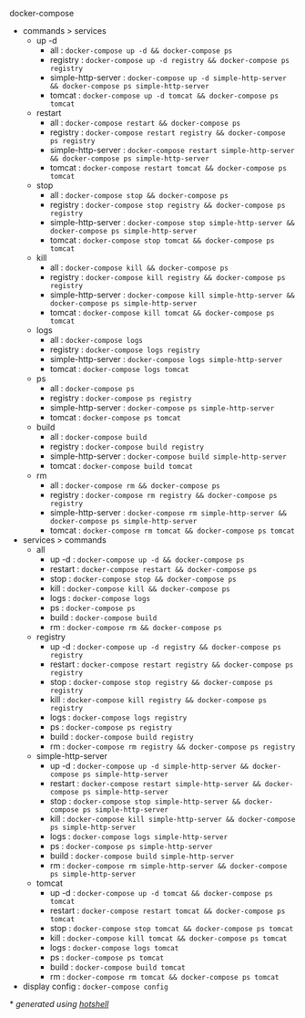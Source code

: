 docker-compose
- commands > services  
  - up -d  
    - all : `docker-compose up -d && docker-compose ps`
    - registry : `docker-compose up -d registry && docker-compose ps registry`
    - simple-http-server : `docker-compose up -d simple-http-server && docker-compose ps simple-http-server`
    - tomcat : `docker-compose up -d tomcat && docker-compose ps tomcat`
  - restart  
    - all : `docker-compose restart && docker-compose ps`
    - registry : `docker-compose restart registry && docker-compose ps registry`
    - simple-http-server : `docker-compose restart simple-http-server && docker-compose ps simple-http-server`
    - tomcat : `docker-compose restart tomcat && docker-compose ps tomcat`
  - stop  
    - all : `docker-compose stop && docker-compose ps`
    - registry : `docker-compose stop registry && docker-compose ps registry`
    - simple-http-server : `docker-compose stop simple-http-server && docker-compose ps simple-http-server`
    - tomcat : `docker-compose stop tomcat && docker-compose ps tomcat`
  - kill  
    - all : `docker-compose kill && docker-compose ps`
    - registry : `docker-compose kill registry && docker-compose ps registry`
    - simple-http-server : `docker-compose kill simple-http-server && docker-compose ps simple-http-server`
    - tomcat : `docker-compose kill tomcat && docker-compose ps tomcat`
  - logs  
    - all : `docker-compose logs`
    - registry : `docker-compose logs registry`
    - simple-http-server : `docker-compose logs simple-http-server`
    - tomcat : `docker-compose logs tomcat`
  - ps  
    - all : `docker-compose ps`
    - registry : `docker-compose ps registry`
    - simple-http-server : `docker-compose ps simple-http-server`
    - tomcat : `docker-compose ps tomcat`
  - build  
    - all : `docker-compose build`
    - registry : `docker-compose build registry`
    - simple-http-server : `docker-compose build simple-http-server`
    - tomcat : `docker-compose build tomcat`
  - rm  
    - all : `docker-compose rm && docker-compose ps`
    - registry : `docker-compose rm registry && docker-compose ps registry`
    - simple-http-server : `docker-compose rm simple-http-server && docker-compose ps simple-http-server`
    - tomcat : `docker-compose rm tomcat && docker-compose ps tomcat`
- services > commands  
  - all  
    - up -d : `docker-compose up -d && docker-compose ps`
    - restart : `docker-compose restart && docker-compose ps`
    - stop : `docker-compose stop && docker-compose ps`
    - kill : `docker-compose kill && docker-compose ps`
    - logs : `docker-compose logs`
    - ps : `docker-compose ps`
    - build : `docker-compose build`
    - rm : `docker-compose rm && docker-compose ps`
  - registry  
    - up -d : `docker-compose up -d registry && docker-compose ps registry`
    - restart : `docker-compose restart registry && docker-compose ps registry`
    - stop : `docker-compose stop registry && docker-compose ps registry`
    - kill : `docker-compose kill registry && docker-compose ps registry`
    - logs : `docker-compose logs registry`
    - ps : `docker-compose ps registry`
    - build : `docker-compose build registry`
    - rm : `docker-compose rm registry && docker-compose ps registry`
  - simple-http-server  
    - up -d : `docker-compose up -d simple-http-server && docker-compose ps simple-http-server`
    - restart : `docker-compose restart simple-http-server && docker-compose ps simple-http-server`
    - stop : `docker-compose stop simple-http-server && docker-compose ps simple-http-server`
    - kill : `docker-compose kill simple-http-server && docker-compose ps simple-http-server`
    - logs : `docker-compose logs simple-http-server`
    - ps : `docker-compose ps simple-http-server`
    - build : `docker-compose build simple-http-server`
    - rm : `docker-compose rm simple-http-server && docker-compose ps simple-http-server`
  - tomcat  
    - up -d : `docker-compose up -d tomcat && docker-compose ps tomcat`
    - restart : `docker-compose restart tomcat && docker-compose ps tomcat`
    - stop : `docker-compose stop tomcat && docker-compose ps tomcat`
    - kill : `docker-compose kill tomcat && docker-compose ps tomcat`
    - logs : `docker-compose logs tomcat`
    - ps : `docker-compose ps tomcat`
    - build : `docker-compose build tomcat`
    - rm : `docker-compose rm tomcat && docker-compose ps tomcat`
- display config : `docker-compose config`

\* *generated using [hotshell](https://github.com/julienmoumne/hotshell)*